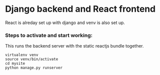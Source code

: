 # Django backend and React frontend
React is alreday set up with django and venv is also set up.

### Steps to activate and start working:

This runs the backend server with the static reactjs bundle together.
```
virtualenv venv
source venv/bin/activate
cd mysite
python manage.py runserver
```
